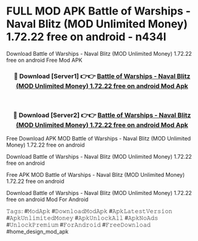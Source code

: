 # FULL MOD APK Battle of Warships - Naval Blitz (MOD Unlimited Money) 1.72.22 free on android - n434l
Download Battle of Warships - Naval Blitz (MOD Unlimited Money) 1.72.22 free on android Free Mod APK

<div align="center">
<h3>🔴 Download [Server1] 👉👉 <a href="https://apk-comot.site?title=Battle_of_Warships_-_Naval_Blitz_(MOD_Unlimited_Money)_1.72.22_free_on_android">Battle of Warships - Naval Blitz (MOD Unlimited Money) 1.72.22 free on android Mod Apk</a></h3><br>

<h3>🔴 Download [Server2] 👉👉 <a href="https://apk-comot.site?title=Battle_of_Warships_-_Naval_Blitz_(MOD_Unlimited_Money)_1.72.22_free_on_android">Battle of Warships - Naval Blitz (MOD Unlimited Money) 1.72.22 free on android Mod Apk</a></h3>
</div>


Free Download APK MOD Battle of Warships - Naval Blitz (MOD Unlimited Money) 1.72.22 free on android

Download Battle of Warships - Naval Blitz (MOD Unlimited Money) 1.72.22 free on android 

Free APK MOD Battle of Warships - Naval Blitz (MOD Unlimited Money) 1.72.22 free on android 

Download Battle of Warships - Naval Blitz (MOD Unlimited Money) 1.72.22 free on android Mod For Android

𝚃𝚊𝚐𝚜: #𝙼𝚘𝚍𝙰𝚙𝚔 #𝙳𝚘𝚠𝚗𝚕𝚘𝚊𝚍𝙼𝚘𝚍𝙰𝚙𝚔 #𝙰𝚙𝚔𝙻𝚊𝚝𝚎𝚜𝚝𝚅𝚎𝚛𝚜𝚒𝚘𝚗 #𝙰𝚙𝚔𝚄𝚗𝚕𝚒𝚖𝚒𝚝𝚎𝚍𝙼𝚘𝚗𝚎𝚢 #𝙰𝚙𝚔𝚄𝚗𝚕𝚘𝚌𝚔𝙰𝚕𝚕 #𝙰𝚙𝚔𝙽𝚘𝙰𝚍𝚜 #𝚄𝚗𝚕𝚘𝚌𝚔𝙿𝚛𝚎𝚖𝚒𝚞𝚖 #𝙵𝚘𝚛𝙰𝚗𝚍𝚛𝚘𝚒𝚍 #𝙵𝚛𝚎𝚎𝙳𝚘𝚠𝚗𝚕𝚘𝚊𝚍 #home_design_mod_apk